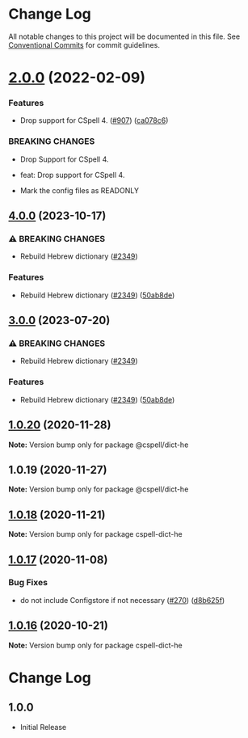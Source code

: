 # Change Log

All notable changes to this project will be documented in this file.
See [Conventional Commits](https://conventionalcommits.org) for commit guidelines.

# [2.0.0](https://github.com/streetsidesoftware/cspell-dicts/compare/@cspell/dict-he@1.0.20...@cspell/dict-he@2.0.0) (2022-02-09)


### Features

* Drop support for CSpell 4. ([#907](https://github.com/streetsidesoftware/cspell-dicts/issues/907)) ([ca078c6](https://github.com/streetsidesoftware/cspell-dicts/commit/ca078c6a2e188cc3cf6276db1ba7e007f0f06f27))


### BREAKING CHANGES

* Drop Support for CSpell 4.

* feat: Drop support for CSpell 4.
* Mark the config files as READONLY





## [4.0.0](https://github.com/kevintraver/cspell-dicts/compare/@cspell/dict-he-v3.0.0...@cspell/dict-he@4.0.0) (2023-10-17)


### ⚠ BREAKING CHANGES

* Rebuild Hebrew dictionary ([#2349](https://github.com/kevintraver/cspell-dicts/issues/2349))

### Features

* Rebuild Hebrew dictionary ([#2349](https://github.com/kevintraver/cspell-dicts/issues/2349)) ([50ab8de](https://github.com/kevintraver/cspell-dicts/commit/50ab8def9ee8eb62d56988945e6d23551ff8dbe2))

## [3.0.0](https://github.com/streetsidesoftware/cspell-dicts/compare/@cspell/dict-he@2.0.0...@cspell/dict-he@3.0.0) (2023-07-20)


### ⚠ BREAKING CHANGES

* Rebuild Hebrew dictionary ([#2349](https://github.com/streetsidesoftware/cspell-dicts/issues/2349))

### Features

* Rebuild Hebrew dictionary ([#2349](https://github.com/streetsidesoftware/cspell-dicts/issues/2349)) ([50ab8de](https://github.com/streetsidesoftware/cspell-dicts/commit/50ab8def9ee8eb62d56988945e6d23551ff8dbe2))

## [1.0.20](https://github.com/streetsidesoftware/cspell-dicts/compare/@cspell/dict-he@1.0.19...@cspell/dict-he@1.0.20) (2020-11-28)

**Note:** Version bump only for package @cspell/dict-he





## 1.0.19 (2020-11-27)

**Note:** Version bump only for package @cspell/dict-he





## [1.0.18](https://github.com/streetsidesoftware/cspell-dicts/compare/cspell-dict-he@1.0.17...cspell-dict-he@1.0.18) (2020-11-21)

**Note:** Version bump only for package cspell-dict-he

## [1.0.17](https://github.com/streetsidesoftware/cspell-dicts/compare/cspell-dict-he@1.0.16...cspell-dict-he@1.0.17) (2020-11-08)

### Bug Fixes

- do not include Configstore if not necessary ([#270](https://github.com/streetsidesoftware/cspell-dicts/issues/270)) ([d8b625f](https://github.com/streetsidesoftware/cspell-dicts/commit/d8b625f2f42d5cc6c4a9390216ac1e5037886e44))

## [1.0.16](https://github.com/streetsidesoftware/cspell-dicts/compare/cspell-dict-he@1.0.15...cspell-dict-he@1.0.16) (2020-10-21)

**Note:** Version bump only for package cspell-dict-he

# Change Log

## 1.0.0

- Initial Release

